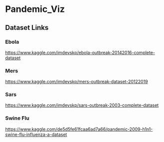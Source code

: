 # Pandemic_Viz

## Dataset Links

### Ebola
https://www.kaggle.com/imdevskp/ebola-outbreak-20142016-complete-dataset


### Mers
https://www.kaggle.com/imdevskp/mers-outbreak-dataset-20122019


### Sars
https://www.kaggle.com/imdevskp/sars-outbreak-2003-complete-dataset


### Swine Flu
https://www.kaggle.com/de5d5fe61fcaa6ad7a66/pandemic-2009-h1n1-swine-flu-influenza-a-dataset


